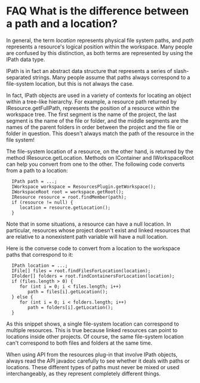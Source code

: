 FAQ What is the difference between a path and a location?
=========================================================

In general, the term _location_ represents physical file system paths, and _path_ represents a resource's logical position within the workspace. Many people are confused by this distinction, as both terms are represented by using the IPath data type.

IPath is in fact an abstract data structure that represents a series of slash-separated strings. Many people assume that paths always correspond to a file-system location, but this is not always the case.

In fact, IPath objects are used in a variety of contexts for locating an object within a tree-like hierarchy. For example, a resource path returned by IResource.getFullPath, represents the position of a resource within the workspace tree. The first segment is the name of the project, the last segment is the name of the file or folder, and the middle segments are the names of the parent folders in order between the project and the file or folder in question. This doesn't always match the path of the resource in the file system!

The file-system location of a resource, on the other hand, is returned by the method IResource.getLocation. Methods on IContainer and IWorkspaceRoot can help you convert from one to the other. The following code converts from a path to a location:

      IPath path = ...;
      IWorkspace workspace = ResourcesPlugin.getWorkspace();
      IWorkspaceRoot root = workspace.getRoot();
      IResource resource = root.findMember(path);
      if (resource != null) {
         location = resource.getLocation();
      }

Note that in some situations, a resource can have a null location. In particular, resources whose project doesn't exist and linked resources that are relative to a nonexistent path variable will have a null location.

Here is the converse code to convert from a location to the workspace paths that correspond to it:

      IPath location = ...;
      IFile[] files = root.findFilesForLocation(location);
      IFolder[] folders = root.findContainersForLocation(location);
      if (files.length > 0) {
         for (int i = 0; i < files.length; i++)
            path = files[i].getLocation();
      } else {
         for (int i = 0; i < folders.length; i++)
            path = folders[i].getLocation();
      }

As this snippet shows, a single file-system location can correspond to multiple resources. This is true because linked resources can point to locations inside other projects. Of course, the same file-system location can't correspond to both files and folders at the same time.

When using API from the resources plug-in that involve IPath objects, always read the API javadoc carefully to see whether it deals with paths or locations. These different types of paths must never be mixed or used interchangeably, as they represent completely different things.


